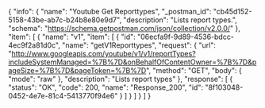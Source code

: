 {
  "info": {
    "name": "Youtube Get Reporttypes",
    "_postman_id": "cb45d152-5158-43be-ab7c-b24b8e80e9d7",
    "description": "Lists report types.",
    "schema": "https://schema.getpostman.com/json/collection/v2.0.0/"
  },
  "item": [
    {
      "name": "v1",
      "item": [
        {
          "id": "06ecfa9f-9d89-4536-bdcc-4ec9f2a81d0c",
          "name": "getV1Reporttypes",
          "request": {
            "url": "http://www.googleapis.com/youtube/v1/v1/reportTypes?includeSystemManaged=%7B%7D&onBehalfOfContentOwner=%7B%7D&pageSize=%7B%7D&pageToken=%7B%7D",
            "method": "GET",
            "body": {
              "mode": "raw"
            },
            "description": "Lists report types"
          },
          "response": [
            {
              "status": "OK",
              "code": 200,
              "name": "Response_200",
              "id": "8f103048-0452-4e7e-81c4-5413770f94e6"
            }
          ]
        }
      ]
    }
  ]
}